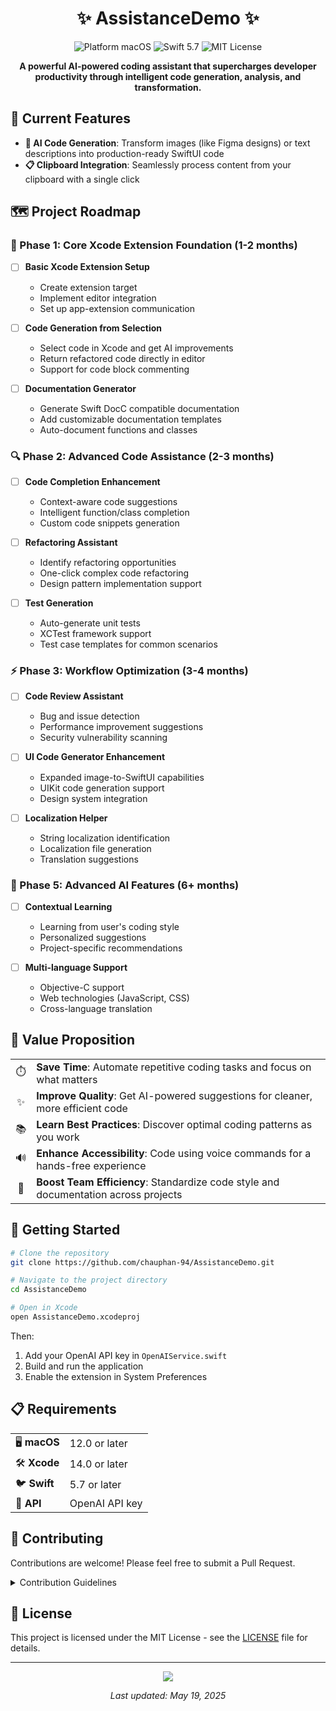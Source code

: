 <div align="center">

# ✨ AssistanceDemo ✨

<img src="https://img.shields.io/badge/platform-macOS-brightgreen" alt="Platform macOS"> <img src="https://img.shields.io/badge/Swift-5.7-orange" alt="Swift 5.7"> <img src="https://img.shields.io/badge/license-MIT-blue" alt="MIT License">

**A powerful AI-powered coding assistant that supercharges developer productivity through intelligent code generation, analysis, and transformation.**

</div>

## 🚀 Current Features

- **🧠 AI Code Generation**: Transform images (like Figma designs) or text descriptions into production-ready SwiftUI code
- **📋 Clipboard Integration**: Seamlessly process content from your clipboard with a single click
## 🗺️ Project Roadmap

### 🔨 Phase 1: Core Xcode Extension Foundation (1-2 months)

- [  ] **Basic Xcode Extension Setup**
  - Create extension target
  - Implement editor integration
  - Set up app-extension communication

- [  ] **Code Generation from Selection**
  - Select code in Xcode and get AI improvements
  - Return refactored code directly in editor
  - Support for code block commenting

- [  ] **Documentation Generator**
  - Generate Swift DocC compatible documentation
  - Add customizable documentation templates
  - Auto-document functions and classes

### 🔍 Phase 2: Advanced Code Assistance (2-3 months)

- [  ] **Code Completion Enhancement**
  - Context-aware code suggestions
  - Intelligent function/class completion
  - Custom code snippets generation

- [  ] **Refactoring Assistant**
  - Identify refactoring opportunities
  - One-click complex code refactoring
  - Design pattern implementation support

- [  ] **Test Generation**
  - Auto-generate unit tests
  - XCTest framework support
  - Test case templates for common scenarios

### ⚡ Phase 3: Workflow Optimization (3-4 months)

- [  ] **Code Review Assistant**
  - Bug and issue detection
  - Performance improvement suggestions
  - Security vulnerability scanning

- [  ] **UI Code Generator Enhancement**
  - Expanded image-to-SwiftUI capabilities
  - UIKit code generation support
  - Design system integration

- [  ] **Localization Helper**
  - String localization identification
  - Localization file generation
  - Translation suggestions

### 🧠 Phase 5: Advanced AI Features (6+ months)

- [  ] **Contextual Learning**
  - Learning from user's coding style
  - Personalized suggestions
  - Project-specific recommendations

- [  ] **Multi-language Support**
  - Objective-C support
  - Web technologies (JavaScript, CSS)
  - Cross-language translation

## 💎 Value Proposition

<table>
  <tr>
    <td align="center">⏱️</td>
    <td><b>Save Time</b>: Automate repetitive coding tasks and focus on what matters</td>
  </tr>
  <tr>
    <td align="center">✨</td>
    <td><b>Improve Quality</b>: Get AI-powered suggestions for cleaner, more efficient code</td>
  </tr>
  <tr>
    <td align="center">📚</td>
    <td><b>Learn Best Practices</b>: Discover optimal coding patterns as you work</td>
  </tr>
  <tr>
    <td align="center">🔊</td>
    <td><b>Enhance Accessibility</b>: Code using voice commands for a hands-free experience</td>
  </tr>
  <tr>
    <td align="center">🤝</td>
    <td><b>Boost Team Efficiency</b>: Standardize code style and documentation across projects</td>
  </tr>
</table>

## 🏁 Getting Started

```bash
# Clone the repository
git clone https://github.com/chauphan-94/AssistanceDemo.git

# Navigate to the project directory
cd AssistanceDemo

# Open in Xcode
open AssistanceDemo.xcodeproj
```

Then:
1. Add your OpenAI API key in `OpenAIService.swift`
2. Build and run the application
3. Enable the extension in System Preferences

## 📋 Requirements

<table>
  <tr>
    <td>🖥️ <b>macOS</b></td>
    <td>12.0 or later</td>
  </tr>
  <tr>
    <td>🛠️ <b>Xcode</b></td>
    <td>14.0 or later</td>
  </tr>
  <tr>
    <td>🐦 <b>Swift</b></td>
    <td>5.7 or later</td>
  </tr>
  <tr>
    <td>🔑 <b>API</b></td>
    <td>OpenAI API key</td>
  </tr>
</table>

## 👥 Contributing

Contributions are welcome! Please feel free to submit a Pull Request.

<details>
  <summary>Contribution Guidelines</summary>
  
  1. Fork the repository
  2. Create your feature branch (`git checkout -b feature/amazing-feature`)
  3. Commit your changes (`git commit -m 'Add some amazing feature'`)
  4. Push to the branch (`git push origin feature/amazing-feature`)
  5. Open a Pull Request
</details>

## 📄 License

This project is licensed under the MIT License - see the [LICENSE](LICENSE) file for details.

---

<div align="center">

<img src="https://img.shields.io/badge/Made%20with%20%E2%9D%A4%EF%B8%8F-by%20Mabu%20for%20Developer-red">

*Last updated: May 19, 2025*

</div>

